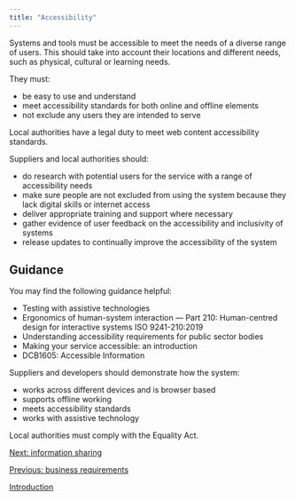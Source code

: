 ```yaml
---
title: "Accessibility"
---
```


Systems and tools must be accessible to meet the needs of a diverse range of users. This should take into account their locations and different needs, such as physical, cultural or learning needs.

They must:

* be easy to use and understand
* meet accessibility standards for both online and offline elements
* not exclude any users they are intended to serve

Local authorities have a legal duty to meet web content accessibility standards.

Suppliers and local authorities should:

* do research with potential users for the service with a range of accessibility needs
* make sure people are not excluded from using the system because they lack digital skills or internet access
* deliver appropriate training and support where necessary
* gather evidence of user feedback on the accessibility and inclusivity of systems
* release updates to continually improve the accessibility of the system

## Guidance

You may find the following guidance helpful: 

* Testing with assistive technologies
* Ergonomics of human-system interaction — Part 210: Human-centred design for interactive systems ISO 9241-210:2019
* Understanding accessibility requirements for public sector bodies
* Making your service accessible: an introduction
* DCB1605: Accessible Information

Suppliers and developers should demonstrate how the system:

* works across different devices and is browser based
* supports offline working
* meets accessibility standards
* works with assistive technology

Local authorities must comply with the Equality Act.


[Next: information sharing](/principle-5)

[Previous: business requirements](/principle-3)

[Introduction](/index)
